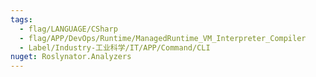 ```yaml
---
tags:
  - flag/LANGUAGE/CSharp
  - flag/APP/DevOps/Runtime/ManagedRuntime_VM_Interpreter_Compiler
  - Label/Industry-工业科学/IT/APP/Command/CLI
nuget: Roslynator.Analyzers
---
```

